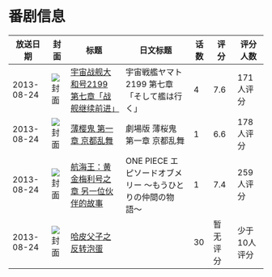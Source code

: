 # 番剧信息

|放送日期|封面|标题|日文标题|话数|评分|评分人数|
|---|---|---|---|---|---|---|
|2013-08-24|![封面](https://lain.bgm.tv/pic/cover/c/3a/d9/70323_2bffv.jpg)|[宇宙战舰大和号2199 第七章「战舰继续前进」](https://bangumi.tv/subject/70323)|宇宙戦艦ヤマト2199 第七章「そして艦は行く」|4|7.6|171人评分|
|2013-08-24|![封面](https://lain.bgm.tv/pic/cover/c/2d/6a/71734_ZUl4u.jpg)|[薄樱鬼 第一章 京都乱舞](https://bangumi.tv/subject/71734)|劇場版 薄桜鬼 第一章 京都乱舞|1|6.6|178人评分|
|2013-08-24|![封面](https://lain.bgm.tv/pic/cover/c/7c/79/90792_Vfs42.jpg)|[航海王：黄金梅利号之章 另一位伙伴的故事](https://bangumi.tv/subject/90792)|ONE PIECE エピソードオブメリー 〜もうひとりの仲間の物語〜|1|7.4|259人评分|
|2013-08-24|![封面](https://lain.bgm.tv/pic/cover/c/c4/54/438173_IWFkD.jpg)|[哈皮父子之反转泡蛋](https://bangumi.tv/subject/438173)||30|暂无评分|少于10人评分|
